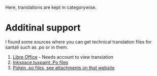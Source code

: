 Here, translations are kept in categorywise.
# Additinal support
I found some sources where you can get technical translation files for santali such as .po or in them.
1. [Libre Office](https://translations.documentfoundation.org/projects/libo_ui-6-4/scp2sourceooo/sat/) - Needs account to view translation
2. [Inkspace,tuxpaint,.Po files](https://www-staging.debian.org/international/l10n/po/sat)
3. [Pidgin .po files, see attachments on that website](https://developer.pidgin.im/ticket/16245)
